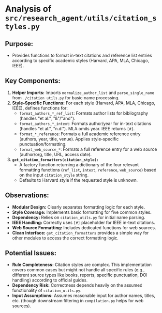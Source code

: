 # Analysis of `src/research_agent/utils/citation_styles.py`

## Purpose:

*   Provides functions to format in-text citations and reference list entries according to specific academic styles (Harvard, APA, MLA, Chicago, IEEE).

## Key Components:

1.  **Helper Imports:** Imports `normalize_author_list` and `parse_single_name` from `./citation_utils.py` for basic name processing.
2.  **Style-Specific Functions:** For each style (Harvard, APA, MLA, Chicago, IEEE), defines functions for:
    *   `format_authors_*_ref_list`: Formats author lists for bibliography (handles "et al.", "&"/"and").
    *   `format_authors_*_intext`: Formats author/year for in-text citations (handles "et al.", "n.d."). MLA omits year. IEEE returns `[#]`.
    *   `format_*_reference`: Formats a full academic reference entry (authors, year, title, venue). Applies style-specific punctuation/formatting.
    *   `format_web_source_*`: Formats a full reference entry for a web source (author/org, title, URL, access date).
3.  **`get_citation_formatters(citation_style)`:**
    *   A factory function returning a dictionary of the four relevant formatting functions (`ref_list`, `intext`, `reference`, `web_source`) based on the input `citation_style` string.
    *   Defaults to Harvard style if the requested style is unknown.

## Observations:

*   **Modular Design:** Clearly separates formatting logic for each style.
*   **Style Coverage:** Implements basic formatting for five common styles.
*   **Dependency:** Relies on `citation_utils.py` for initial name parsing.
*   **IEEE Handling:** Correctly uses `[#]` placeholder for IEEE in-text citations.
*   **Web Source Formatting:** Includes dedicated functions for web sources.
*   **Clean Interface:** `get_citation_formatters` provides a simple way for other modules to access the correct formatting logic.

## Potential Issues:

*   **Rule Completeness:** Citation styles are complex. This implementation covers common cases but might not handle all specific rules (e.g., different source types like books, reports, specific punctuation, DOI handling) according to official guides.
*   **Dependency Risk:** Correctness depends heavily on the assumed functionality of `citation_utils.py`.
*   **Input Assumptions:** Assumes reasonable input for author names, titles, etc. (though downstream filtering in `compilation.py` helps for web sources).
